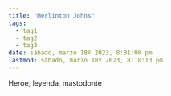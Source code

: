 ```yaml
---
title: "Merlinton Johns"
tags:
  - tag1
  - tag2
  - tag3
date: sábado, marzo 18º 2023, 8:01:00 pm
lastmod: sábado, marzo 18º 2023, 8:18:13 pm
---
```


Heroe, leyenda, mastodonte
